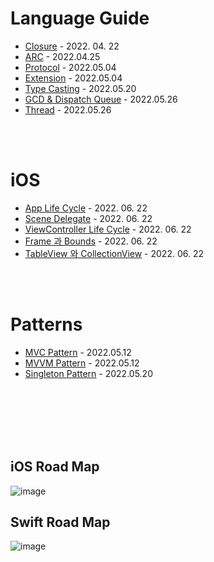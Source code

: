 # Language Guide
  - [Closure](https://github.com/Raccoon97/Swift/blob/main/Language%20Guide/Closure.md) - 2022. 04. 22
  - [ARC](https://github.com/Raccoon97/Swift/blob/main/Language%20Guide/ARC.md) - 2022.04.25
  - [Protocol](https://github.com/Raccoon97/Swift/blob/main/Language%20Guide/Protocol.md) - 2022.05.04
  - [Extension](https://github.com/Raccoon97/Swift/blob/main/Language%20Guide/Extension.md) - 2022.05.04
  - [Type Casting](https://github.com/Raccoon97/Swift/blob/main/Language%20Guide/Type%20Casting.md) - 2022.05.20
  - [GCD & Dispatch Queue](https://github.com/Raccoon97/Swift/blob/main/Language%20Guide/GCD.md) - 2022.05.26
  - [Thread](https://github.com/Raccoon97/Swift/blob/main/Language%20Guide/Thread.md) - 2022.05.26

<br><br>

# iOS
  - [App Life Cycle]() - 2022. 06. 22
  - [Scene Delegate]() - 2022. 06. 22
  - [ViewController Life Cycle]() - 2022. 06. 22
  - [Frame 과 Bounds]() - 2022. 06. 22
  - [TableView 와 CollectionView]() - 2022. 06. 22

<br><br>

# Patterns
  - [MVC Pattern](https://github.com/Raccoon97/Swift/blob/main/MVC%20Pattern.md) - 2022.05.12
  - [MVVM Pattern](https://github.com/Raccoon97/Swift/blob/main/MVVM%20Pattern.md) - 2022.05.12
  - [Singleton Pattern](https://github.com/Raccoon97/Swift/blob/main/Singleton%20Pattern.md) - 2022.05.20

<br><br><br><br><br>

## iOS Road Map
![image](https://raw.githubusercontent.com/godrm/mobile-developer-roadmap/master/Images/iOS_roadmap_v1.0.png)

## Swift Road Map
![image](https://raw.githubusercontent.com/godrm/mobile-developer-roadmap/master/Images/Swift_programming_roadmap_v0.9.png)

